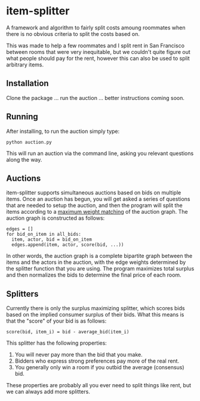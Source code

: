 item-splitter
=============
A framework and algorithm to fairly split costs amoung roommates when there is
no obvious criteria to split the costs based on.

This was made to help a few roommates and I split rent in San Francisco between
rooms that were very inequitable, but we couldn't quite figure out what people
should pay for the rent, however this can also be used to split arbitrary
items.


Installation
------------
Clone the package ... run the auction ... better instructions coming soon.

Running
-------
After installing, to run the auction simply type:

```
python auction.py
```

This will run an auction via the command line, asking you relevant questions
along the way.

Auctions
--------
item-splitter supports simultaneous auctions based on bids on multiple items.
Once an auction has begun, you will get asked a series of questions that are
needed to setup the auction, and then the program will split the items
according to a [maximum weight matching](http://jorisvr.nl/maximummatching.html)
of the auction graph.  The auction graph is constructed as follows:

```
edges = []
for bid_on_item in all_bids:
  item, actor, bid = bid_on_item
  edges.append(item, actor, score(bid, ...))
```

In other words, the auction graph is a complete bipartite graph between the
items and the actors in the auction, with the edge weights determined by the
splitter function that you are using.  The program maximizes total surplus and
then normalizes the bids to determine the final price of each room.

Splitters
---------

Currently there is only the surplus maximizing splitter, which scores bids
based on the implied consumer surplus of their bids.  What this means is that
the "score" of your bid is as follows:

```
score(bid, item_i) = bid - average_bid(item_i)
```

This splitter has the following properties:
1. You will never pay more than the bid that you make.
2. Bidders who express strong preferences pay more of the real rent.
3. You generally only win a room if you outbid the average (consensus) bid.

These properties are probably all you ever need to split things like rent, but
we can always add more splitters.
